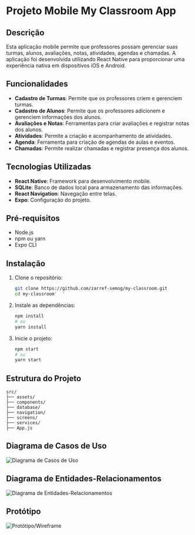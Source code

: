 # Projeto Mobile My Classroom App

## Descrição

Esta aplicação mobile permite que professores possam gerenciar suas turmas, alunos, avaliações, notas, atividades, agendas e chamadas. A aplicação foi desenvolvida utilizando React Native para proporcionar uma experiência nativa em dispositivos iOS e Android.

## Funcionalidades

- **Cadastro de Turmas**: Permite que os professores criem e gerenciem turmas.
- **Cadastro de Alunos**: Permite que os professores adicionem e gerenciem informações dos alunos.
- **Avaliações e Notas**: Ferramentas para criar avaliações e registrar notas dos alunos.
- **Atividades**: Permite a criação e acompanhamento de atividades.
- **Agenda**: Ferramenta para criação de agendas de aulas e eventos.
- **Chamadas**: Permite realizar chamadas e registrar presença dos alunos.

## Tecnologias Utilizadas

- **React Native**: Framework para desenvolvimento mobile.
- **SQLite**: Banco de dados local para armazenamento das informações.
- **React Navigation**: Navegação entre telas.
- **Expo**: Configuração do projeto.

## Pré-requisitos

- Node.js
- npm ou yarn
- Expo CLI

## Instalação

1. Clone o repositório:
    ```sh
    git clone https://github.com/zarref-semog/my-classroom.git
    cd my-classroom'  '  
    ```

2. Instale as dependências:
    ```sh
    npm install
    # ou
    yarn install
    ```

3. Inicie o projeto:
    ```sh
    npm start
    # ou
    yarn start
    ```

## Estrutura do Projeto

```plaintext
src/
├── assets/
├── components/
├── database/
├── navigation/
├── screens/
├── services/
├── App.js
````

## Diagrama de Casos de Uso

![Diagrama de Casos de Uso](https://github.com/zarref-semog/my-classroom/blob/main/src/assets/docs/Diagrama%20de%20Casos%20de%20Uso.drawio.png)

## Diagrama de Entidades-Relacionamentos

![Diagrama de Entidades-Relacionamentos](https://github.com/zarref-semog/my-classroom/blob/main/src/assets/docs/Diagrama%20Entidade-Relacionamento.drawio.png)

## Protótipo

![Protótipo/Wireframe]()
